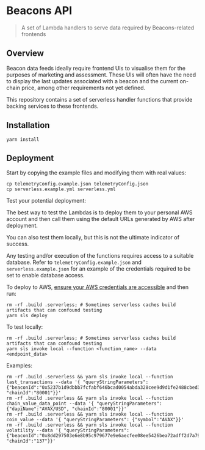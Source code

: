 # Beacons API

> A set of Lambda handlers to serve data required by Beacons-related frontends

## Overview

Beacon data feeds ideally require frontend UIs to visualise them for the purposes of marketing and assessment. These UIs
will often have the need to display the last updates associated with a beacon and the current on-chain price, among
other requirements not yet defined.

This repository contains a set of serverless handler functions that provide backing services to these frontends.

## Installation

```shell
yarn install
```

## Deployment

Start by copying the example files and modifying them with real values:

```shell
cp telemetryConfig.example.json telemetryConfig.json
cp serverless.example.yml serverless.yml
```

Test your potential deployment:

The best way to test the Lambdas is to deploy them to your personal AWS account and then call them using the default
URLs generated by AWS after deployment.

You can also test them locally, but this is not the ultimate indicator of success.

Any testing and/or execution of the functions requires access to a suitable database. Refer to
`telemetryConfig.example.json` and `serverless.example.json` for an example of the credentials required to be set to
enable database access.

To deploy to AWS,
[ensure your AWS credentials are accessible](https://docs.aws.amazon.com/cli/latest/userguide/cli-configure-envvars.html)
and then run:

```shell
rm -rf .build .serverless; # Sometimes serverless caches build artifacts that can confound testing
yarn sls deploy
```

To test locally:

```shell
rm -rf .build .serverless; # Sometimes serverless caches build artifacts that can confound testing
yarn sls invoke local --function <function_name> --data <endpoint_data>
```

Examples:

```shell
rm -rf .build .serverless && yarn sls invoke local --function last_transactions --data '{ "queryStringParameters": {"beaconId":"0x5237b1d9dbbb7fcfabf646bcad0054abda328cee9d9d1fe2488cbed3a33cd47e", "chainId":"80001"}}'
rm -rf .build .serverless && yarn sls invoke local --function chain_value_data_point --data '{ "queryStringParameters": {"dapiName":"AVAX/USD", "chainId":"80001"}}'
rm -rf .build .serverless && yarn sls invoke local --function coin_value --data '{ "queryStringParameters": {"symbol":"AVAX"}}'
rm -rf .build .serverless && yarn sls invoke local --function volatility --data '{ "queryStringParameters": {"beaconId":"0x8dd297503e6e8b95c979677e9e6aecfee08ee5426bea72adff2d7a797f7bd69d", "chainId":"137"}}'
```
